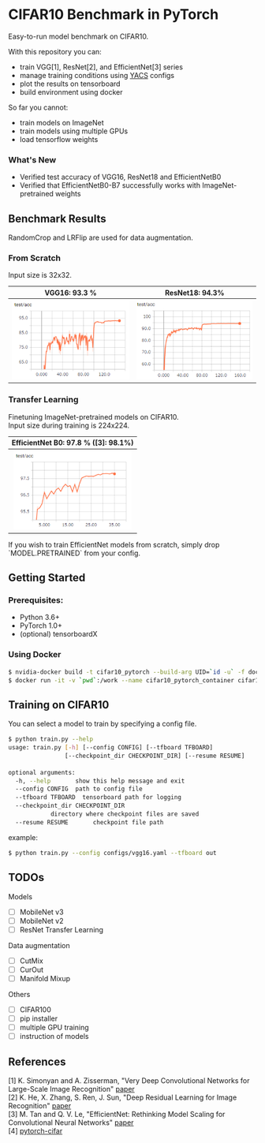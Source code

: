 # CIFAR10 Benchmark in PyTorch
Easy-to-run model benchmark on CIFAR10.

With this repository you can:
- train VGG[1], ResNet[2], and EfficientNet[3] series
- manage training conditions using [YACS](https://github.com/rbgirshick/yacs) configs
- plot the results on tensorboard 
- build environment using docker 

So far you cannot:
- train models on ImageNet
- train models using multiple GPUs
- load tensorflow weights

### What's New
- Verified test accuracy of VGG16, ResNet18 and EfficientNetB0
- Verified that EfficientNetB0-B7 successfully works with ImageNet-pretrained weights

## Benchmark Results

RandomCrop and LRFlip are used for data augmentation.

### From Scratch
Input size is 32x32.
<table><tbody>
<tr><th>VGG16: 93.3 %</th><th>ResNet18: 94.3%</th></tr>
<tr><th><img src="data/vgg16_test_acc.png" height="160"\> </th><th>
<img src="data/resnet18_test_acc.png" height="160"\></th></tr>
</table></tbody>

### Transfer Learning
Finetuning ImageNet-pretrained models on CIFAR10.  
Input size during training is 224x224.
<table><tbody>
<tr><th>EfficientNet B0: 97.8 % ([3]: 98.1%)</th></tr>
<tr><th><img src="data/efficientnetB0_test_acc.png" height="160"\> </th></tr>
</table></tbody>
If you wish to train EfficientNet models from scratch, simply drop `MODEL.PRETRAINED` from your config.

## Getting Started

### Prerequisites: 
- Python 3.6+
- PyTorch 1.0+
- (optional) tensorboardX

### Using Docker 

```bash
$ nvidia-docker build -t cifar10_pytorch --build-arg UID=`id -u` -f docker/Dockerfile .
$ docker run -it -v `pwd`:/work --name cifar10_pytorch_container cifar10_pytorch
```

## Training on CIFAR10

You can select a model to train by specifying a config file.  
```bash
$ python train.py --help
usage: train.py [-h] [--config CONFIG] [--tfboard TFBOARD]
                [--checkpoint_dir CHECKPOINT_DIR] [--resume RESUME]

optional arguments:
  -h, --help       show this help message and exit
  --config CONFIG  path to config file
  --tfboard TFBOARD  tensorboard path for logging
  --checkpoint_dir CHECKPOINT_DIR
            directory where checkpoint files are saved
  --resume RESUME       checkpoint file path
```

example:

```bash
$ python train.py --config configs/vgg16.yaml --tfboard out
```

## TODOs

Models
- [ ] MobileNet v3
- [ ] MobileNet v2
- [ ] ResNet Transfer Learning

Data augmentation
- [ ] CutMix
- [ ] CurOut
- [ ] Manifold Mixup

Others
- [ ] CIFAR100
- [ ] pip installer
- [ ] multiple GPU training
- [ ] instruction of models

## References
[1] K. Simonyan and A. Zisserman, "Very Deep Convolutional Networks for Large-Scale Image Recognition" [paper](https://arxiv.org/abs/1409.1556)  
[2] K. He, X. Zhang, S. Ren, J. Sun, "Deep Residual Learning for Image Recognition" [paper](https://arxiv.org/abs/1512.03385)  
[3] M. Tan and Q. V. Le, "EfficientNet: Rethinking Model Scaling for Convolutional Neural Networks" [paper](https://arxiv.org/abs/1905.11946)  
[4] [pytorch-cifar](https://github.com/kuangliu/pytorch-cifar)  
